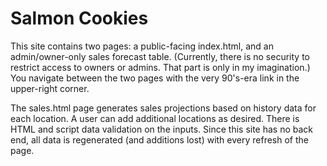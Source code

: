 # Salmon Cookies

This site contains two pages:  a public-facing index.html, and an admin/owner-only sales forecast table.
(Currently, there is no security to restrict access to owners or admins.  That part is only in my imagination.)
You navigate between the two pages with the very 90's-era link in the upper-right corner.

The sales.html page generates sales projections based on history data for each location.
A user can add additional locations as desired.  There is HTML and script data validation on the inputs.
Since this site has no back end, all data is regenerated (and additions lost) with every refresh of the page.